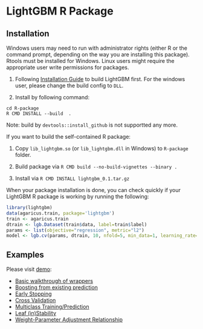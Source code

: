 LightGBM R Package
==================

Installation
------------

Windows users may need to run with administrator rights (either R or the command prompt, depending on the way you are installing this package). Rtools must be installed for Windows. Linux users might require the appropriate user write permissions for packages.

1. Following [Installation Guide](https://github.com/Microsoft/LightGBM/wiki/Installation-Guide) to build LightGBM first.
   For the windows user, please change the build config to ``DLL``.

2. Install by following command:

```
cd R-package
R CMD INSTALL --build  .
``` 

Note: build by ```devtools::install_github``` is not supportted any more.


If you want to build the self-contained R package:

1. Copy ```lib_lightgbm.so``` (or ```lib_lightgbm.dll``` in Windows) to ```R-package``` folder.

2. Build package via ```R CMD build --no-build-vignettes --binary .```

3. Install via ```R CMD INSTALL lightgbm_0.1.tar.gz```


When your package installation is done, you can check quickly if your LightGBM R package is working by running the following:

```r
library(lightgbm)
data(agaricus.train, package='lightgbm')
train <- agaricus.train
dtrain <- lgb.Dataset(train$data, label=train$label)
params <- list(objective="regression", metric="l2")
model <- lgb.cv(params, dtrain, 10, nfold=5, min_data=1, learning_rate=1, early_stopping_rounds=10)
```

Examples
------------

Please visit [demo](demo):

* [Basic walkthrough of wrappers](demo/basic_walkthrough.R)
* [Boosting from existing prediction](demo/boost_from_prediction.R)
* [Early Stopping](demo/early_stopping.R)
* [Cross Validation](demo/cross_validation.R)
* [Multiclass Training/Prediction](demo/multiclass.R)
* [Leaf (in)Stability](demo/leaf_stability.R)
* [Weight-Parameter Adjustment Relationship](demo/weight_param.R)
